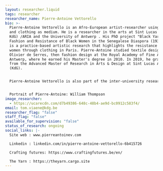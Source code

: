 ```yaml
---
layout: researcher.liquid
tags: researcher
researcher_name: Pierre-Antoine Vettorello
bio: >-
  Pierre-Antoine Vettorello is an Afro-European artist-researcher using textiles
  and clothing as medium. He is a researcher in the arts at Sint Lucas Antwerpen
  KdG) /ARIA and the University of Antwerp . His PhD project "Black Yarns:
  Fashion and Resistance of Black Women in the Senegalese Diaspora (1939-1966),"
  is a practice-based artistic research that highlights the resistance of black
  women through clothing in Paris. Pierre-Antoine studied textile design at
  Olivier de Serres, then fashion design at the Royal Academy of Fine Arts in
  Antwerp, where he earned his Master's degree in 2010. In 2019, he graduated
  from the Advanced Master of Research in Arts & Design at Sint Lucas Antwerpen
  (KdG).


  Pierre-Antoine Vettorello is also part of the inter-university research group on the transmission of craftsmanship in Flanders, "Crafting Futures." He has participated in several artistic residencies, notably at the Cité Internationale des Arts in Paris (2022), Villa Ndar in Saint-Louis (2022), SuperOtium in Naples (2024), and Océan Savane (2024). His work combines fashion, sculpture, fashion critique, and resistance through clothing. He is the author of a chapter entitled "Uniqueness in Fashion: Disrupting Modernity, Igniting Indigenous Romanticism" in the forthcoming *The Future of Fashion* Education. (Routledge, UK), and he is also the editor of the bilingual zine The Yarn. Additionally, he has taught artistic research methodology at the Royal Academy of Fine Arts in Brussels and supervises Master's theses at the Institut Marangoni in Paris.


  Portrait of Pierre-Antoine: William Thompson
image_researcher:
  - https://ucarecdn.com/d7b49386-648c-48b4-ae9d-bc0912c583f4/
email: tom.viaene@kdg.be
researcher_flag: "false"
staff_flag: "false"
available_for_supervision: "false"
status_of_research: ongoing
social_links: |-
  Site web : www.pierreantoinev.com

  Linkedin : linkedin.com/in/pierre-antoine-vettorello-6b415726

  Crafting futures: https://www.craftingfutures.be/en/

  The Yarn : https://theyarn.cargo.site
---
```

